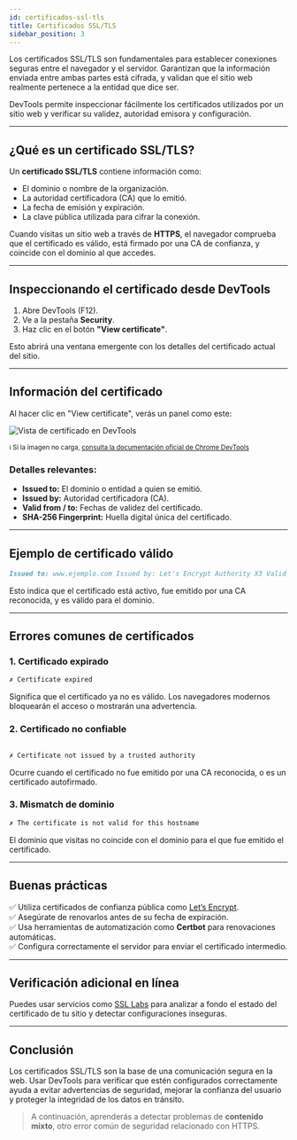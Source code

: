 ```yaml
---
id: certificados-ssl-tls
title: Certificados SSL/TLS
sidebar_position: 3
---
```


Los certificados SSL/TLS son fundamentales para establecer conexiones seguras entre el navegador y el servidor. Garantizan que la información enviada entre ambas partes está cifrada, y validan que el sitio web realmente pertenece a la entidad que dice ser.

DevTools permite inspeccionar fácilmente los certificados utilizados por un sitio web y verificar su validez, autoridad emisora y configuración.

---

## ¿Qué es un certificado SSL/TLS?

Un **certificado SSL/TLS** contiene información como:

- El dominio o nombre de la organización.
- La autoridad certificadora (CA) que lo emitió.
- La fecha de emisión y expiración.
- La clave pública utilizada para cifrar la conexión.

Cuando visitas un sitio web a través de **HTTPS**, el navegador comprueba que el certificado es válido, está firmado por una CA de confianza, y coincide con el dominio al que accedes.

---

## Inspeccionando el certificado desde DevTools

1. Abre DevTools (F12).
2. Ve a la pestaña **Security**.
3. Haz clic en el botón **"View certificate"**.

Esto abrirá una ventana emergente con los detalles del certificado actual del sitio.

---

## Información del certificado

Al hacer clic en "View certificate", verás un panel como este:

![Vista de certificado en DevTools](https://developer.chrome.com/static/images/devtools/security/certificate-viewer.png)

<small>ℹ️ Si la imagen no carga, [consulta la documentación oficial de Chrome DevTools](https://developer.chrome.com/docs/devtools/security/)</small>

### Detalles relevantes:

- **Issued to:** El dominio o entidad a quien se emitió.
- **Issued by:** Autoridad certificadora (CA).
- **Valid from / to:** Fechas de validez del certificado.
- **SHA-256 Fingerprint:** Huella digital única del certificado.

---

## Ejemplo de certificado válido


```markdown
Issued to: www.ejemplo.com Issued by: Let's Encrypt Authority X3 Valid from: Mar 15 2025 Valid to: Jun 13 2025

```


Esto indica que el certificado está activo, fue emitido por una CA reconocida, y es válido para el dominio.

---

## Errores comunes de certificados

### 1. Certificado expirado

```markdown
✗ Certificate expired
```

Significa que el certificado ya no es válido. Los navegadores modernos bloquearán el acceso o mostrarán una advertencia.

### 2. Certificado no confiable
```markdown

✗ Certificate not issued by a trusted authority
```
Ocurre cuando el certificado no fue emitido por una CA reconocida, o es un certificado autofirmado.

### 3. Mismatch de dominio

```markdown
✗ The certificate is not valid for this hostname
```

El dominio que visitas no coincide con el dominio para el que fue emitido el certificado.

---

## Buenas prácticas

✅ Utiliza certificados de confianza pública como [Let’s Encrypt](https://letsencrypt.org/).  
✅ Asegúrate de renovarlos antes de su fecha de expiración.  
✅ Usa herramientas de automatización como **Certbot** para renovaciones automáticas.  
✅ Configura correctamente el servidor para enviar el certificado intermedio.

---

## Verificación adicional en línea

Puedes usar servicios como [SSL Labs](https://www.ssllabs.com/ssltest/) para analizar a fondo el estado del certificado de tu sitio y detectar configuraciones inseguras.

---

## Conclusión

Los certificados SSL/TLS son la base de una comunicación segura en la web. Usar DevTools para verificar que estén configurados correctamente ayuda a evitar advertencias de seguridad, mejorar la confianza del usuario y proteger la integridad de los datos en tránsito.

> A continuación, aprenderás a detectar problemas de **contenido mixto**, otro error común de seguridad relacionado con HTTPS.


